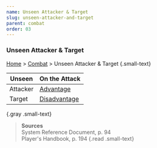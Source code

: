 ```yaml
---
name: Unseen Attacker & Target
slug: unseen-attacker-and-target
parent: combat
order: 03
---
```

### Unseen Attacker & Target
[Home](dm-operations-center) > [Combat](combat) > Unseen Attacker & Target {.small-text}

| Unseen | On the Attack |
|-|:-|
| Attacker | [Advantage](advantage-and-disadvantage) |
| Target   | [Disadvantage](advantage-and-disadvantage) |
{.gray .small-text}

> **Sources** <br/>
> System Reference Document, p. 94<br/>
> Player's Handbook, p. 194
{.read .small-text}